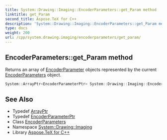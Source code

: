 ```yaml
---
title: System::Drawing::Imaging::EncoderParameters::get_Param method
linktitle: get_Param
second_title: Aspose.TeX for C++
description: 'System::Drawing::Imaging::EncoderParameters::get_Param method. Returns an array of EncoderParameter objects represented by the current EncoderParameters object in C++.'
type: docs
weight: 200
url: /cpp/system.drawing.imaging/encoderparameters/get_param/
---
```

## EncoderParameters::get_Param method


Returns an array of [EncoderParameter](../../encoderparameter/) objects represented by the current [EncoderParameters](../) object.

```cpp
System::ArrayPtr<EncoderParameterPtr> System::Drawing::Imaging::EncoderParameters::get_Param() const
```

## See Also

* Typedef [ArrayPtr](../../../system/arrayptr/)
* Typedef [EncoderParameterPtr](../../encoderparameterptr/)
* Class [EncoderParameters](../)
* Namespace [System::Drawing::Imaging](../../)
* Library [Aspose.TeX for C++](../../../)
